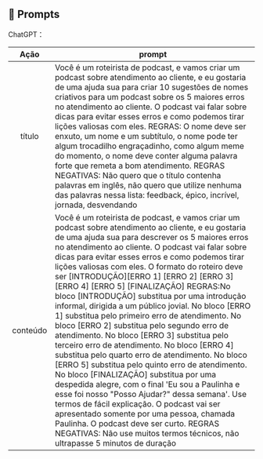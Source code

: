 ## 🧠 Prompts


ChatGPT：

|   Ação   | prompt                                                                                                                                                                                                                                                                         |
| :------: | ------------------------------------------------------------------------------------------------------------------------------------------------------------------------------------------------------------------------------------------------------------------------------ |
|  título  | Você é um roteirista de podcast, e vamos criar um podcast sobre atendimento ao cliente, e eu gostaria de uma ajuda sua para criar 10 sugestões de nomes criativos para um podcast sobre os 5 maiores erros no atendimento ao cliente. O podcast vai falar sobre dicas para evitar esses erros e como podemos tirar lições valiosas com eles. REGRAS: O nome deve ser enxuto, um nome e um subtítulo, o nome pode ter algum trocadilho engraçadinho, como algum meme do momento, o nome deve conter alguma palavra forte que remeta a bom atendimento. REGRAS NEGATIVAS: Não quero que o título contenha palavras em inglês, não quero que utilize nenhuma das palavras nessa lista: feedback,  épico, incrível, jornada, desvendando                                         |
| conteúdo | Você é um roteirista de podcast, e vamos criar um podcast sobre atendimento ao cliente, e eu gostaria de uma ajuda sua para descrever os 5 maiores erros no atendimento ao cliente. O podcast vai falar sobre dicas para evitar esses erros e como podemos tirar lições valiosas com eles. O formato do roteiro deve ser [INTRODUÇÃO][ERRO 1] [ERRO 2] [ERRO 3] [ERRO 4] [ERRO 5] [FINALIZAÇÃO] REGRAS:No bloco [INTRODUÇÃO] substitua por uma introdução informal, dirigida a um público jovial. No bloco [ERRO 1] substitua pelo primeiro erro de atendimento. No bloco [ERRO 2] substitua pelo segundo erro de atendimento. No bloco [ERRO 3] substitua pelo terceiro erro de atendimento. No bloco [ERRO 4] substitua pelo quarto erro de atendimento. No bloco [ERRO 5] substitua pelo quinto erro de atendimento. No bloco [FINALIZAÇÃO] substitua por uma despedida alegre, com o final 'Eu sou a Paulinha e esse foi nosso "Posso Ajudar?" dessa semana'. Use termos de fácil explicação. O podcast vai ser apresentado somente por uma pessoa, chamada Paulinha. O podcast deve ser curto. REGRAS NEGATIVAS: Não use muitos termos técnicos, não ultrapasse 5 minutos de duração|

